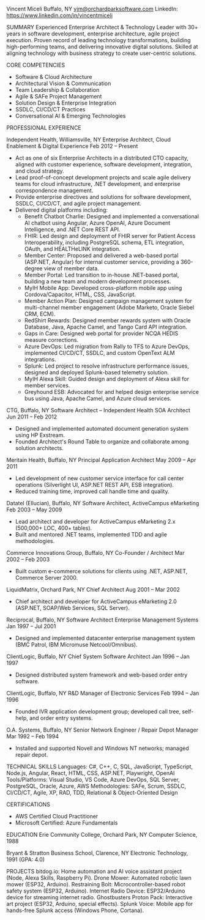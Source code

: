 Vincent Miceli
Buffalo, NY
vjm@orchardparksoftware.com
LinkedIn: https://www.linkedin.com/in/vincentmiceli

SUMMARY
Experienced Enterprise Architect & Technology Leader with 30+ years in software development, enterprise architecture, agile project execution. Proven record of leading technology transformations, building high-performing teams, and delivering innovative digital solutions. Skilled at aligning technology with business strategy to create user-centric solutions.

CORE COMPETENCIES
- Software & Cloud Architecture
- Architectural Vision & Communication
- Team Leadership & Collaboration
- Agile & SAFe Project Management
- Solution Design & Enterprise Integration
- SSDLC, CI/CD/CT Practices
- Conversational AI & Emerging Technologies

PROFESSIONAL EXPERIENCE

Independent Health, Williamsville, NY
Enterprise Architect, Cloud Enablement & Digital Experience
Feb 2012 – Present
- Act as one of six Enterprise Architects in a distributed CTO capacity, aligned with customer experience, software development, integration, and cloud strategy.
- Lead proof-of-concept development projects and scale agile delivery teams for cloud infrastructure, .NET development, and enterprise correspondence management.
- Provide enterprise directives and solutions for software development, SSDLC, CI/CD/CT, and agile project management.
- Delivered digital platforms including:
  - Benefit Chatbot Charlie: Designed and implemented a conversational AI chatbot using Angular, Azure OpenAI, Azure Document Intelligence, and .NET Core REST API.
  - FHIR: Led design and deployment of FHIR server for Patient Access Interoperability, including PostgreSQL schema, ETL integration, OAuth, and HEALTHeLINK integration.
  - Member Center: Proposed and delivered a web-based portal (ASP.NET, Angular) for internal customer service, providing a 360-degree view of member data.
  - Member Portal: Led transition to in-house .NET-based portal, building a new team and modern development processes.
  - MyIH Mobile App: Developed cross-platform mobile app using Cordova/Capacitor, HTML, CSS, JavaScript.
  - Member Action Plan: Designed campaign management system for multi-channel member engagement (Adobe Marketo, Oracle Siebel CRM, ECM).
  - RedShirt Rewards: Designed member rewards system with Oracle Database, Java, Apache Camel, and Tango Card API integration.
  - Gaps in Care: Designed web portal for provider NCQA HEDIS measure corrections.
  - Azure DevOps: Led migration from Rally to TFS to Azure DevOps, implemented CI/CD/CT, SSDLC, and custom OpenText ALM integrations.
  - Splunk: Led project to resolve infrastructure performance issues, designed and deployed Splunk-based telemetry solution.
  - MyIH Alexa Skill: Guided design and deployment of Alexa skill for member services.
  - Greyhound ESB: Advocated for and helped design enterprise service bus using Java, Apache Camel, and Azure cloud services.

CTG, Buffalo, NY
Software Architect – Independent Health SOA Architect
Jun 2011 – Feb 2012
- Designed and implemented automated document generation system using HP Exstream.
- Founded Architect's Round Table to organize and collaborate among solution architects.

Meritain Health, Buffalo, NY
Principal Application Architect
May 2009 – Apr 2011
- Led development of new customer service interface for call center operations (Silverlight UI, ASP.NET REST API, ESB integration).
- Reduced training time, improved call handle time and quality.

Datatel (Ellucian), Buffalo, NY
Software Architect, ActiveCampus eMarketing
Feb 2003 – May 2009
- Lead architect and developer for ActiveCampus eMarketing 2.x (500,000+ LOC, 400+ tables).
- Built and mentored .NET teams, implemented TDD and agile methodologies.

Commerce Innovations Group, Buffalo, NY
Co-Founder / Architect
Mar 2002 – Feb 2003
- Built custom e-commerce solutions for clients using .NET, ASP.NET, Commerce Server 2000.

LiquidMatrix, Orchard Park, NY
Chief Architect
Aug 2001 – Mar 2002
- Chief architect and developer for ActiveCampus eMarketing 2.0 (ASP.NET, SOAP/Web Services, SQL Server).

Reciprocal, Buffalo, NY
Software Architect Enterprise Management Systems
Jan 1997 – Jul 2001
- Designed and implemented datacenter enterprise management system (BMC Patrol, IBM Micromuse Netcool/Omnibus).

ClientLogic, Buffalo, NY
Chief System Software Architect
Jan 1996 – Jan 1997
- Designed distributed system framework and web-based order entry software.

ClientLogic, Buffalo, NY
R&D Manager of Electronic Services
Feb 1994 – Jan 1996
- Founded IVR application development group; developed call tree, self-help, and order entry systems.

O.A. Systems, Buffalo, NY
Senior Network Engineer / Repair Depot Manager
Mar 1992 – Feb 1994
- Installed and supported Novell and Windows NT networks; managed repair depot.

TECHNICAL SKILLS
Languages: C#, C++, C, SQL, JavaScript, TypeScript, Node.js, Angular, React, HTML, CSS, ASP.NET, Playwright, OpenAI
Tools/Platforms: Visual Studio, VS Code, Azure DevOps, SQL Server, PostgreSQL, Oracle, Azure, AWS
Methodologies: SAFe, Scrum, SSDLC, CI/CD/CT, Agile, XP, RAD, TDD, Relational & Object-Oriented Design

CERTIFICATIONS
- AWS Certified Cloud Practitioner
- Microsoft Certified: Azure Fundamentals

EDUCATION
Erie Community College, Orchard Park, NY
Computer Science, 1988

Bryant & Stratton Business School, Clarence, NY
Electronic Technology, 1991 (GPA: 4.0)

PROJECTS
bitdog.io: Home automation and AI voice assistant project (Node, Alexa Skills, Raspberry Pi).
Drone Mower: Automated robotic lawn mower (ESP32, Arduino).
Restraining Bolt: Microcontroller-based robot safety system (ESP32, Arduino).
Internet Radio Device: ESP32/Arduino device for streaming internet radio.
Ghostbusters Proton Pack: Interactive art project (ESP32, Arduino, special effects).
Splunk Voice: Mobile app for hands-free Splunk access (Windows Phone, Cortana).
